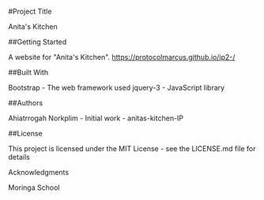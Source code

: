 #Project Title

Anita's Kitchen

##Getting Started

A website for "Anita's Kitchen". https://protocolmarcus.github.io/ip2-/

##Built With

Bootstrap - The web framework used
jquery-3 - JavaScript library



##Authors

Ahiatrrogah Norkplim - Initial work - anitas-kitchen-IP


##License

This project is licensed under the MIT License - see the LICENSE.md file for details

Acknowledgments

Moringa School

